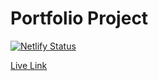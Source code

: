 # Portfolio Project

[![Netlify Status](https://api.netlify.com/api/v1/badges/58a5844b-a799-4abe-82b3-2f3574f799d2/deploy-status)](https://app.netlify.com/sites/www.sagreenxyz.com/deploys)

[Live Link](http://www.sagreenxyz.com/)
